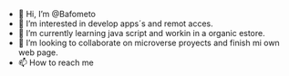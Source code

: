 - 👋 Hi, I’m @Bafometo
- 👀 I’m interested in develop apps´s and remot acces.
- 🌱 I’m currently learning java script and workin in a organic estore.
- 💞️ I’m looking to collaborate on microverse proyects and finish mi own web page.
- 📫 How to reach me 

<!---
Bafometo/Bafometo is a ✨ special ✨ repository because its `README.md` (this file) appears on your GitHub profile.
You can click the Preview link to take a look at your changes.
--->
